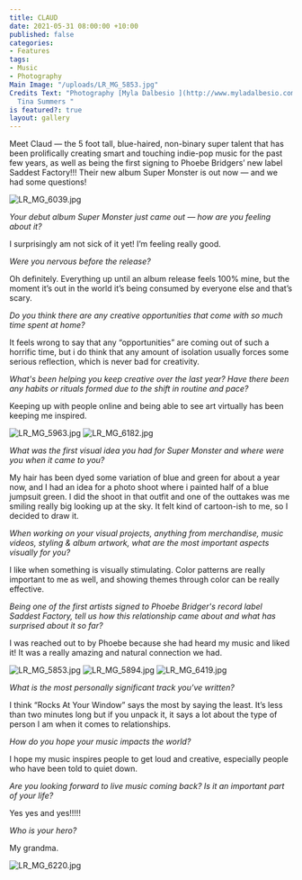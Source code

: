 ```yaml
---
title: CLAUD
date: 2021-05-31 08:00:00 +10:00
published: false
categories:
- Features
tags:
- Music
- Photography
Main Image: "/uploads/LR_MG_5853.jpg"
Credits Text: "Photography [Myla Dalbesio ](http://www.myladalbesio.com/)\n\nText
  Tina Summers "
is featured?: true
layout: gallery
---
```


Meet Claud — the 5 foot tall, blue-haired, non-binary super talent that has been prolifically creating smart and touching indie-pop music for the past few years, as well as being the first signing to Phoebe Bridgers’ new label Saddest Factory!!! Their new album Super Monster is out now — and we had some questions! 

![LR_MG_6039.jpg](/uploads/LR_MG_6039.jpg)

*Your debut album Super Monster just came out — how are you feeling about it?*

I surprisingly am not sick of it yet! I’m feeling really good. 

*Were you nervous before the release?*

Oh definitely. Everything up until an album release feels 100% mine, but the moment it’s out in the world it’s being consumed by everyone else and that’s scary. 

*Do you think there are any creative opportunities that come with so much time spent at home?*

It feels wrong to say that any “opportunities” are coming out of such a horrific time, but i do think that any amount of isolation usually forces some serious reflection, which is never bad for creativity. 

*What's been helping you keep creative over the last year? Have there been any habits or rituals formed due to the shift in routine and pace?*

Keeping up with people online and being able to see art virtually has been keeping me inspired. 

![LR_MG_5963.jpg](/uploads/LR_MG_5963.jpg)
![LR_MG_6182.jpg](/uploads/LR_MG_6182.jpg)

*What was the first visual idea you had for Super Monster and where were you when it came to you?*

My hair has been dyed some variation of blue and green for about a year now, and I had an idea for a photo shoot where i painted half of a blue jumpsuit green. I did the shoot in that outfit and one of the outtakes was me smiling really big looking up at the sky. It felt kind of cartoon-ish to me, so I decided to draw it. 

*When working on your visual projects, anything from merchandise, music videos, styling & album artwork, what are the most important aspects visually for you?*

I like when something is visually stimulating. Color patterns are really important to me as well, and showing themes through color can be really effective. 

*Being one of the first artists signed to Phoebe Bridger's record label  Saddest Factory, tell us how this relationship came about and what has surprised about it so far?*

I was reached out to by Phoebe because she had heard my music and liked it! It was a really amazing and natural connection we had. 

![LR_MG_5853.jpg](/uploads/LR_MG_5853.jpg)
![LR_MG_5894.jpg](/uploads/LR_MG_5894.jpg)
![LR_MG_6419.jpg](/uploads/LR_MG_6419.jpg)

*What is the most personally significant track you've written?*

I think “Rocks At Your Window” says the most by saying the least. It’s less than two minutes long but if you unpack it, it says a lot about the type of person I am when it comes to relationships. 

*How do you hope your music impacts the world?*

I hope my music inspires people to get loud and creative, especially people who have been told to quiet down. 

*Are you looking forward to live music coming back? Is it an important part of your life?*

Yes yes and yes!!!!!

*Who is your hero?*

My grandma.

![LR_MG_6220.jpg](/uploads/LR_MG_6220.jpg)
